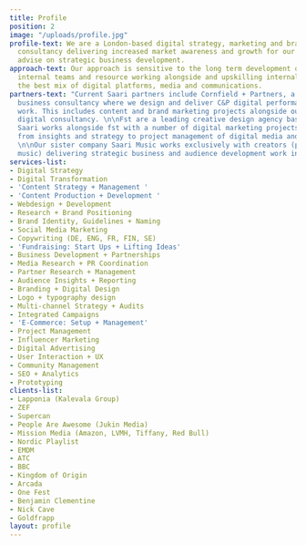 ```yaml
---
title: Profile
position: 2
image: "/uploads/profile.jpg"
profile-text: We are a London-based digital strategy, marketing and brand development
  consultancy delivering increased market awareness and growth for our clients alongside
  advise on strategic business development.
approach-text: Our approach is sensitive to the long term development of our clients
  internal teams and resource working alongside and upskilling internal teams with
  the best mix of digital platforms, media and communications.
partners-text: "Current Saari partners include Cornfield + Partners, a London based
  business consultancy where we design and deliver C&P digital performance and marketing
  work. This includes content and brand marketing projects alongside our strategic
  digital consultancy. \n\nFst are a leading creative design agency based in Marlow,
  Saari works alongside fst with a number of digital marketing projects that span
  from insights and strategy to project management of digital media and content marketing.
  \n\nOur sister company Saari Music works exclusively with creators (primarily in
  music) delivering strategic business and audience development work in content marketing."
services-list:
- Digital Strategy
- Digital Transformation
- 'Content Strategy + Management '
- 'Content Production + Development '
- Webdesign + Development
- Research + Brand Positioning
- Brand Identity, Guidelines + Naming
- Social Media Marketing
- Copywriting (DE, ENG, FR, FIN, SE)
- 'Fundraising: Start Ups + Lifting Ideas'
- Business Development + Partnerships
- Media Research + PR Coordination
- Partner Research + Management
- Audience Insights + Reporting
- Branding + Digital Design
- Logo + typography design
- Multi-channel Strategy + Audits
- Integrated Campaigns
- 'E-Commerce: Setup + Management'
- Project Management
- Influencer Marketing
- Digital Advertising
- User Interaction + UX
- Community Management
- SEO + Analytics
- Prototyping
clients-list:
- Lapponia (Kalevala Group)
- ZEF
- Supercan
- People Are Awesome (Jukin Media)
- Mission Media (Amazon, LVMH, Tiffany, Red Bull)
- Nordic Playlist
- EMDM
- ATC
- BBC
- Kingdom of Origin
- Arcada
- One Fest
- Benjamin Clementine
- Nick Cave
- Goldfrapp
layout: profile
---
```


